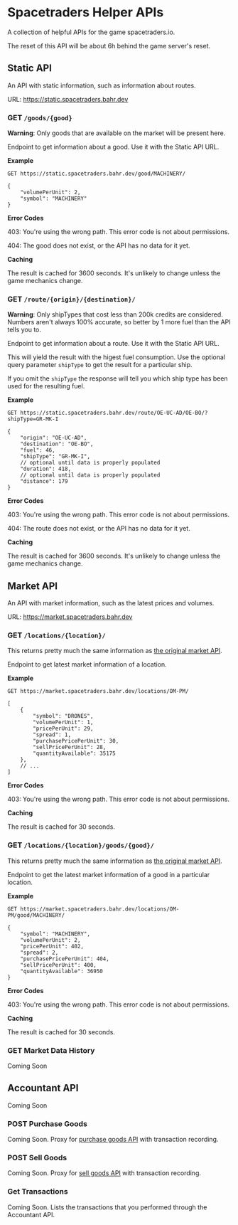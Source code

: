 # Spacetraders Helper APIs
A collection of helpful APIs for the game spacetraders.io.

The reset of this API will be about 6h behind the game server's reset.

## Static API

An API with static information, such as information about routes.

URL: https://static.spacetraders.bahr.dev

### GET `/goods/{good}`

**Warning**: Only goods that are available on the market will be present here.

Endpoint to get information about a good. Use it with the Static API URL.

**Example**

```
GET https://static.spacetraders.bahr.dev/good/MACHINERY/

{
    "volumePerUnit": 2,
    "symbol": "MACHINERY"
}
```

**Error Codes**

403: You're using the wrong path. This error code is not about permissions.

404: The good does not exist, or the API has no data for it yet.

**Caching**

The result is cached for 3600 seconds. It's unlikely to change unless the game mechanics change.

### GET `/route/{origin}/{destination}/`

**Warning**: Only shipTypes that cost less than 200k credits are considered. Numbers aren't always 100% accurate, so better by 1 more fuel than the API tells you to.

Endpoint to get information about a route. Use it with the Static API URL.

This will yield the result with the higest fuel consumption. Use the optional query parameter `shipType` to get the result for a particular ship.

If you omit the `shipType` the response will tell you which ship type has been used for the resulting fuel.

**Example**

```
GET https://static.spacetraders.bahr.dev/route/OE-UC-AD/OE-BO/?shipType=GR-MK-I

{
    "origin": "OE-UC-AD",
    "destination": "OE-BO",
    "fuel": 46,
    "shipType": "GR-MK-I",
    // optional until data is properly populated
    "duration": 418,
    // optional until data is properly populated
    "distance": 179
}
```

**Error Codes**

403: You're using the wrong path. This error code is not about permissions.

404: The route does not exist, or the API has no data for it yet.

**Caching**

The result is cached for 3600 seconds. It's unlikely to change unless the game mechanics change.

## Market API

An API with market information, such as the latest prices and volumes.

URL: https://market.spacetraders.bahr.dev

### GET `/locations/{location}/`

This returns pretty much the same information as [the original market API](https://api.spacetraders.io/#api-marketplace-marketplace).

Endpoint to get latest market information of a location.

**Example**

```
GET https://market.spacetraders.bahr.dev/locations/OM-PM/

[
    {
        "symbol": "DRONES",
        "volumePerUnit": 1,
        "pricePerUnit": 29,
        "spread": 1,
        "purchasePricePerUnit": 30,
        "sellPricePerUnit": 28,
        "quantityAvailable": 35175
    },
    // ...
]
```

**Error Codes**

403: You're using the wrong path. This error code is not about permissions.

**Caching**

The result is cached for 30 seconds.

### GET `/locations/{location}/goods/{good}/`

This returns pretty much the same information as [the original market API](https://api.spacetraders.io/#api-marketplace-marketplace).

Endpoint to get the latest market information of a good in a particular location.

**Example**

```
GET https://market.spacetraders.bahr.dev/locations/OM-PM/good/MACHINERY/

{
    "symbol": "MACHINERY",
    "volumePerUnit": 2,
    "pricePerUnit": 402,
    "spread": 2,
    "purchasePricePerUnit": 404,
    "sellPricePerUnit": 400,
    "quantityAvailable": 36950
}
```

**Error Codes**

403: You're using the wrong path. This error code is not about permissions.

**Caching**

The result is cached for 30 seconds.

### GET Market Data History

Coming Soon

## Accountant API

Coming Soon

### POST Purchase Goods

Coming Soon. Proxy for [purchase goods API](https://api.spacetraders.io/#api-purchase_orders-NewPurchaseOrder) with transaction recording.

### POST Sell Goods

Coming Soon. Proxy for [sell goods API](https://api.spacetraders.io/#api-sell_orders-NewSellOrder) with transaction recording.

### Get Transactions

Coming Soon. Lists the transactions that you performed through the Accountant API.
